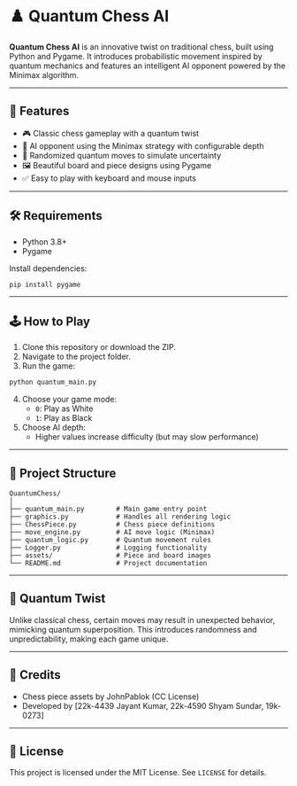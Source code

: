 # ♟️ Quantum Chess AI

**Quantum Chess AI** is an innovative twist on traditional chess, built using Python and Pygame. It introduces probabilistic movement inspired by quantum mechanics and features an intelligent AI opponent powered by the Minimax algorithm.

---

## 🚀 Features

- 🎮 Classic chess gameplay with a quantum twist
- 🧠 AI opponent using the Minimax strategy with configurable depth
- 🔁 Randomized quantum moves to simulate uncertainty
- 🖼️ Beautiful board and piece designs using Pygame
- ✅ Easy to play with keyboard and mouse inputs

---

## 🛠️ Requirements

- Python 3.8+
- Pygame

Install dependencies:

```bash
pip install pygame
```

---

## 🕹️ How to Play

1. Clone this repository or download the ZIP.
2. Navigate to the project folder.
3. Run the game:

```bash
python quantum_main.py
```

4. Choose your game mode:
   - `0`: Play as White
   - `1`: Play as Black
5. Choose AI depth:
   - Higher values increase difficulty (but may slow performance)

---

## 📁 Project Structure

```
QuantumChess/
│
├── quantum_main.py        # Main game entry point
├── graphics.py            # Handles all rendering logic
├── ChessPiece.py          # Chess piece definitions
├── move_engine.py         # AI move logic (Minimax)
├── quantum_logic.py       # Quantum movement rules
├── Logger.py              # Logging functionality
├── assets/                # Piece and board images
└── README.md              # Project documentation
```

---

## 🧪 Quantum Twist

Unlike classical chess, certain moves may result in unexpected behavior, mimicking quantum superposition. This introduces randomness and unpredictability, making each game unique.

---

## 🤝 Credits

- Chess piece assets by JohnPablok (CC License)
- Developed by [22k-4439 Jayant Kumar, 22k-4590 Shyam Sundar, 19k-0273]

---

## 📄 License

This project is licensed under the MIT License. See `LICENSE` for details.

